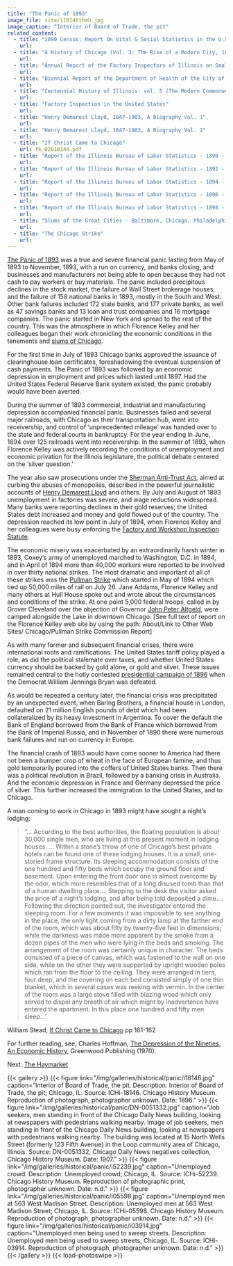 ```yaml
---
title: "The Panic of 1893"
image_file: site/i18146thmb.jpg
image_caption: "Interior of Board of Trade, the pit"
related_content:
  - title: "1890 Census: Report On Vital & Social Statistics in the U.S"
    url:
  - title: "A History of Chicago (Vol. 3: The Rise of a Modern City, 1871-1893)"
    url:
  - title: "Annual Report of the Factory Inspectors of Illinois on Small Pox in the Tenement House Sweat-Shops of Chicago (First Special Report)"
    url:
  - title: "Biennial Report of the Department of Health of the City of Chicago 1895-96"
    url:
  - title: "Centennial History of Illinois: vol. 5 (The Modern Commonwealth, 1893-1918)"
    url:
  - title: "Factory Inspection in the United States"
    url:
  - title: "Henry Demarest Lloyd, 1847-1903, A Biography Vol. 1"
    url:
  - title: "Henry Demarest Lloyd, 1847-1903, A Biography Vol. 2"
    url:
  - title: "If Christ Came to Chicago"
    url: fk_02010144.pdf
  - title: "Report of the Illinois Bureau of Labor Statistics - 1890 - 6th Biennial"
    url:
  - title: "Report of the Illinois Bureau of Labor Statistics - 1892 - 7th Biennial"
    url:
  - title: "Report of the Illinois Bureau of Labor Statistics - 1894 - 8th Biennial"
    url:
  - title: "Report of the Illinois Bureau of Labor Statistics - 1896 - 9th Biennial"
    url:
  - title: "Report of the Illinois Bureau of Labor Statistics - 1898 - 10th Biennial"
    url:
  - title: "Slums of the Great Cities - Baltimore, Chicago, Philadelphia & New York"
    url:
  - title: "The Chicago Strike"
    url:
---
```


[The Panic of 1893](https://en.wikipedia.org/wiki/Panic_of_1893) was a true and severe financial panic lasting from May of 1893 to November, 1893, with a run on currency, and banks closing, and businesses and manufacturers not being able to open because they had not cash to pay workers or buy materials. The panic included precipitous declines in the stock market, the failure of Wall Street brokerage houses, and the failure of 158 national banks in 1893, mostly in the South and West. Other bank failures included 172 state banks, and 177 private banks, as well as 47 savings banks and 13 loan and trust companies and 16 mortgage companies. The panic started in New York and spread to the rest of the country. This was the atmosphere in which Florence Kelley and her colleagues began their work chronicling the economic conditions in the tenements and [slums of Chicago](/historical/panic/#).

For the first time in July of 1893 Chicago banks approved the issuance of clearinghouse loan certificates, foreshadowing the eventual suspension of cash payments. The Panic of 1893 was followed by an economic depression in employment and prices which lasted until 1897. Had the United States Federal Reserve Bank system existed, the panic probably would have been averted.

During the summer of 1893 commercial, industrial and manufacturing depression accompanied financial panic. Businesses failed and several major railroads, with Chicago as their transportation hub, went into receivership, and control of ‘unprecedented mileage’ was handed over to the state and federal courts in bankruptcy. For the year ending in June, 1894 over 125 railroads went into receivership. In the summer of 1893, when Florence Kelley was actively recording the conditions of unemployment and economic privation for the Illinois legislature, the political debate centered on the ‘silver question.’

The year also saw prosecutions under the [Sherman Anti-Trust Act](https://www.ourdocuments.gov/doc.php?flash=false&doc=51&page=transcript), aimed at curbing the abuses of monopolies, described in the powerful journalistic accounts of [Henry Demarest Lloyd](/florence/lloyd) and others. By July and August of 1893 unemployment in factories was severe, and wage reductions widespread. Many banks were reporting declines in their gold reserves; the United States debt increased and money and gold flowed out of the country. The depression reached its low point in July of 1894, when Florence Kelley and her colleagues were busy enforcing the [Factory and Workshop Inspection Statute](/historical/panic/#).

The economic misery was exacerbated by an extraordinarily harsh winter in 1893, Coxey’s army of unemployed marched to Washington, D.C. in 1894, and in April of 1894 more than 40,000 workers were reported to be involved in over thirty national strikes. The most dramatic and important of all of these strikes was the [Pullman Strike](http://www.encyclopedia.chicagohistory.org/pages/1029.html) which started in May of 1894 which tied up 50,000 miles of rail on July 26. Jane Addams, Florence Kelley and many others at Hull House spoke out and wrote about the circumstances and conditions of the strike. At one point 5,000 federal troops, called in by Grover Cleveland over the objection of Governor [John Peter Altgeld](/historical/altgeld), were camped alongside the Lake in downtown Chicago. [See full text of report on the Florence Kelley web site by using the path: About/Link to Other Web Sites/ Chicago/Pullman Strike Commission Report]


As with many former and subsequent financial crises, there were international roots and ramifications. The United States tariff policy played a role, as did the political stalemate over taxes, and whether United States currency should be backed by gold alone, or gold and silver. These issues remained central to the hotly contested [presidential campaign of 1896](/historical/panic/#) when the Democrat William Jennings Bryan was defeated.

As would be repeated a century later, the financial crisis was precipitated by an unexpected event, when Baring Brothers, a financial house in London, defaulted on 21 million English pounds of debt which had been collateralized by its heavy investment in Argentina. To cover the default the Bank of England borrowed from the Bank of France which borrowed from the Bank of Imperial Russia, and in November of 1890 there were numerous bank failures and run on currency in Europe.

The financial crash of 1893 would have come sooner to America had there not been a bumper crop of wheat in the face of European famine, and thus gold temporarily poured into the coffers of United States banks. Then there was a political revolution in Brazil, followed by a banking crisis in Australia. And the economic depression in France and Germany depressed the price of silver. This further increased the immigration to the United States, and to Chicago.

A man coming to work in Chicago in 1893 might have sought a night’s lodging:

>“... According to the best authorities, the floating population is about 30,000 single men, who are living at this present moment in lodging houses. ... Within a stone’s throw of one of Chicago’s best private hotels can be found one of these lodging houses. It is a small, one-storied frame structure. Its sleeping accommodation consists of the one hundred and fifty beds which occupy the ground floor and basement. Upon entering the front door one is almost overcome by the odor, which more resembles that of a long disused tomb than that of a human dwelling place.... Stepping to the desk the visitor asked the price of a night’s lodging, and after being told deposited a dime.... Following the direction pointed out, the investigator entered the sleeping room. For a few moments it was impossible to see anything in the place, the only light coming from a dirty lamp at the farther end of the room, which was about fifty by twenty-five feet in dimensions; while the darkness was made more apparent by the smoke from a dozen pipes of the men who were lying in the beds and smoking. The arrangement of the room was certainly unique in character. The beds consisted of a piece of canvas, which was fastened to the wall on one side, while on the other they were supported by upright wooden poles which ran from the floor to the ceiling. They were arranged in tiers, four deep, and the covering on each bed consisted simply of one thin blanket, which in several cases was reeking with vermin. In the center of the room was a large stove filled with blazing wood which only served to dispel any breath of air which might by inadvertence have entered the apartment. In this place one hundred and fifty men sleep...’

William Stead, [If Christ Came to Chicago](/historical/panic/#) pp 161-162

For further reading, see, Charles Hoffman, [The Depression of the Nineties, An Economic History](http://www.greenwood.com/catalog/HOD%252f.aspx), Greenwood Publishing (1970).

Next:  [The Haymarket](/historical/haymarket)

[comment]: <> (The Depression of the Nineties, An Economic History link doesn't work.)

{{< gallery >}}
  {{< figure link="/img/galleries/historical/panic/i18146.jpg" caption="Interior of Board of Trade, the pit. Description: Interior of Board of Trade, the pit; Chicago, IL. Source: ICHi-18146. Chicago History Museum. Reproduction of photograph, photographer unknown. Date: 1896." >}}
  {{< figure link="/img/galleries/historical/panic/DN-0051332.jpg" caption="Job seekers, men standing in front of the Chicago Daily News building, looking at newspapers with pedestrians walking nearby. Image of job seekers, men standing in front of the Chicago Daily News building, looking at newspapers with pedestrians walking nearby. The building was located at 15 North Wells Street (formerly 123 Fifth Avenue) in the Loop community area of Chicago, Illinois. Source: DN-0051332, Chicago Daily News negatives collection, Chicago History Museum. Date: 1907." >}}
  {{< figure link="/img/galleries/historical/panic/i52239.jpg" caption="Unemployed crowd. Description: Unemployed crowd; Chicago, IL. Source: ICHi-52239. Chicago History Museum. Reproduction of photographic print, photographer unknown. Date: n.d." >}}
  {{< figure link="/img/galleries/historical/panic/i05598.jpg" caption="Unemployed men at 563 West Madison Street. Description: Unemployed men at 563 West Madison Street; Chicago, IL. Source: ICHi-05598. Chicago History Museum. Reproduction of photograph, photographer unknown. Date: n.d." >}}
  {{< figure link="/img/galleries/historical/panic/i03914.jpg" caption="Unemployed men being used to sweep streets. Description: Unemployed men being used to sweep streets, Chicago, IL. Source: ICHi-03914. Reproduction of photograph, photographer unknown. Date: n.d." >}}
{{< /gallery >}} {{< load-photoswipe >}}

